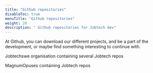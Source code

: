 ```yaml
---
title: "Github repositories"
disableToc: true
menuTitle: "Github repositories"
weight: 20
description: " Github repositories for Jobtech dev"
---
```


At Github, you can download our different projects, and be a part of the development, or maybe
find something interesting to continue with.





[<i class="fab fa-github fa-2x"></i>](https://github.com/jobtechswe) Jobtechswe organisation containing several Jobtech repos

[<i class="fab fa-github fa-2x"></i>](https://github.com/magnumopuses) MagnumOpuses containing Jobtech repos


